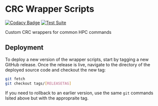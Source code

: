# CRC Wrapper Scripts

[![Codacy Badge](https://app.codacy.com/project/badge/Grade/230da08d818542d4a4bb556880943dd5)](https://www.codacy.com/gh/pitt-crc/wrappers/dashboard?utm_source=github.com&amp;utm_medium=referral&amp;utm_content=pitt-crc/wrappers&amp;utm_campaign=Badge_Grade)
[![Test Suite](https://github.com/pitt-crc/wrappers/actions/workflows/Unittests.yml/badge.svg)](https://github.com/pitt-crc/wrappers/actions/workflows/Unittests.yml)

Custom CRC wrappers for common HPC commands

## Deployment

To deploy a new version of the wrapper scripts, start by tagging a new GitHub release.
Once the release is live, navigate to the directory of the deployed source code and checkout the new tag:

```bash
git fetch
git checkout tags/[RELEASETAG]
```

If you need to rollback to an earlier version, use the same `git` commands lsited above but with the appropraite tag. 
